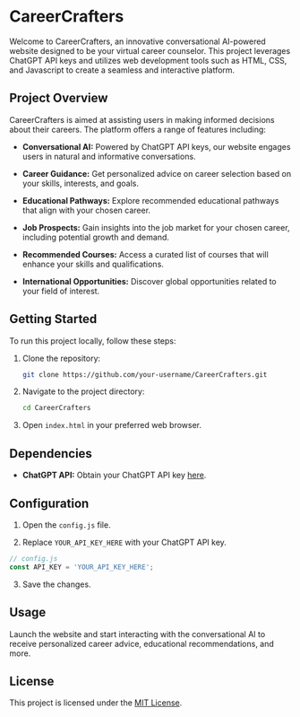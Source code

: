 

# CareerCrafters

Welcome to CareerCrafters, an innovative conversational AI-powered website designed to be your virtual career counselor. This project leverages ChatGPT API keys and utilizes web development tools such as HTML, CSS, and Javascript to create a seamless and interactive platform.

## Project Overview

CareerCrafters is aimed at assisting users in making informed decisions about their careers. The platform offers a range of features including:

- **Conversational AI:** Powered by ChatGPT API keys, our website engages users in natural and informative conversations.
  
- **Career Guidance:** Get personalized advice on career selection based on your skills, interests, and goals.

- **Educational Pathways:** Explore recommended educational pathways that align with your chosen career.

- **Job Prospects:** Gain insights into the job market for your chosen career, including potential growth and demand.

- **Recommended Courses:** Access a curated list of courses that will enhance your skills and qualifications.

- **International Opportunities:** Discover global opportunities related to your field of interest.

## Getting Started

To run this project locally, follow these steps:

1. Clone the repository:

   ```bash
   git clone https://github.com/your-username/CareerCrafters.git
   ```

2. Navigate to the project directory:

   ```bash
   cd CareerCrafters
   ```

3. Open `index.html` in your preferred web browser.

## Dependencies

- **ChatGPT API:** Obtain your ChatGPT API key [here](https://www.openai.com/api/).

## Configuration

1. Open the `config.js` file.

2. Replace `YOUR_API_KEY_HERE` with your ChatGPT API key.

```javascript
// config.js
const API_KEY = 'YOUR_API_KEY_HERE';
```

3. Save the changes.

## Usage

Launch the website and start interacting with the conversational AI to receive personalized career advice, educational recommendations, and more.


## License

This project is licensed under the [MIT License](LICENSE).

